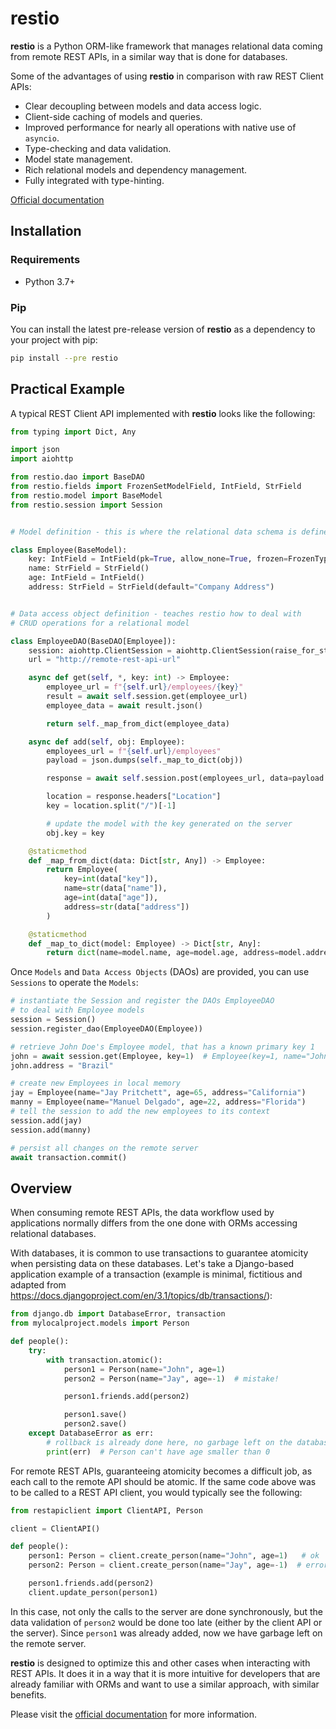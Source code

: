# restio

**restio** is a Python ORM-like framework that manages relational data coming from remote REST APIs, in a similar way that is done for databases.

Some of the advantages of using **restio** in comparison with raw REST Client APIs:

- Clear decoupling between models and data access logic.
- Client-side caching of models and queries.
- Improved performance for nearly all operations with native use of `asyncio`.
- Type-checking and data validation.
- Model state management.
- Rich relational models and dependency management.
- Fully integrated with type-hinting.

[Official documentation](https://restio.readthedocs.io/en/latest/)

## Installation

### Requirements

- Python 3.7+

### Pip

You can install the latest pre-release version of **restio** as a dependency to your project with pip:

```bash
pip install --pre restio
```

## Practical Example

A typical REST Client API implemented with **restio** looks like the following:

```python
from typing import Dict, Any

import json
import aiohttp

from restio.dao import BaseDAO
from restio.fields import FrozenSetModelField, IntField, StrField
from restio.model import BaseModel
from restio.session import Session


# Model definition - this is where the relational data schema is defined

class Employee(BaseModel):
    key: IntField = IntField(pk=True, allow_none=True, frozen=FrozenType.ALWAYS)
    name: StrField = StrField()
    age: IntField = IntField()
    address: StrField = StrField(default="Company Address")


# Data access object definition - teaches restio how to deal with
# CRUD operations for a relational model

class EmployeeDAO(BaseDAO[Employee]):
    session: aiohttp.ClientSession = aiohttp.ClientSession(raise_for_status=True)
    url = "http://remote-rest-api-url"

    async def get(self, *, key: int) -> Employee:
        employee_url = f"{self.url}/employees/{key}"
        result = await self.session.get(employee_url)
        employee_data = await result.json()

        return self._map_from_dict(employee_data)

    async def add(self, obj: Employee):
        employees_url = f"{self.url}/employees"
        payload = json.dumps(self._map_to_dict(obj))

        response = await self.session.post(employees_url, data=payload.encode())

        location = response.headers["Location"]
        key = location.split("/")[-1]

        # update the model with the key generated on the server
        obj.key = key

    @staticmethod
    def _map_from_dict(data: Dict[str, Any]) -> Employee:
        return Employee(
            key=int(data["key"]),
            name=str(data["name"]),
            age=int(data["age"]),
            address=str(data["address"])
        )

    @staticmethod
    def _map_to_dict(model: Employee) -> Dict[str, Any]:
        return dict(name=model.name, age=model.age, address=model.address)
```

Once `Models` and `Data Access Objects` (DAOs) are provided, you can use `Sessions` to operate the `Models`:

```python
# instantiate the Session and register the DAOs EmployeeDAO
# to deal with Employee models
session = Session()
session.register_dao(EmployeeDAO(Employee))

# retrieve John Doe's Employee model, that has a known primary key 1
john = await session.get(Employee, key=1)  # Employee(key=1, name="John Doe", age=30, address="The Netherlands")
john.address = "Brazil"

# create new Employees in local memory
jay = Employee(name="Jay Pritchett", age=65, address="California")
manny = Employee(name="Manuel Delgado", age=22, address="Florida")
# tell the session to add the new employees to its context
session.add(jay)
session.add(manny)

# persist all changes on the remote server
await transaction.commit()
```

## Overview

When consuming remote REST APIs, the data workflow used by applications normally differs from the one done with ORMs accessing relational databases.

With databases, it is common to use transactions to guarantee atomicity when persisting data on these databases. Let's take a Django-based application example of a transaction (example is minimal, fictitious and adapted from https://docs.djangoproject.com/en/3.1/topics/db/transactions/):

```python
from django.db import DatabaseError, transaction
from mylocalproject.models import Person

def people():
    try:
        with transaction.atomic():
            person1 = Person(name="John", age=1)
            person2 = Person(name="Jay", age=-1)  # mistake!

            person1.friends.add(person2)

            person1.save()
            person2.save()
    except DatabaseError as err:
        # rollback is already done here, no garbage left on the database
        print(err)  # Person can't have age smaller than 0
```

For remote REST APIs, guaranteeing atomicity becomes a difficult job, as each call to the remote API should be atomic.
If the same code above was to be called to a REST API client, you would typically see the following:

```python
from restapiclient import ClientAPI, Person

client = ClientAPI()

def people():
    person1: Person = client.create_person(name="John", age=1)   # ok
    person2: Person = client.create_person(name="Jay", age=-1)  # error, exit

    person1.friends.add(person2)
    client.update_person(person1)
```

In this case, not only the calls to the server are done synchronously, but the data validation of `person2` would be done too late (either by the client API or the server). Since `person1` was already added, now we have garbage left on the remote server.

**restio** is designed to optimize this and other cases when interacting with REST APIs. It does it in a way that it is more intuitive for developers that are already familiar with ORMs and want to use a similar approach, with similar benefits.

Please visit the [official documentation](https://restio.readthedocs.io/en/latest/) for more information.
